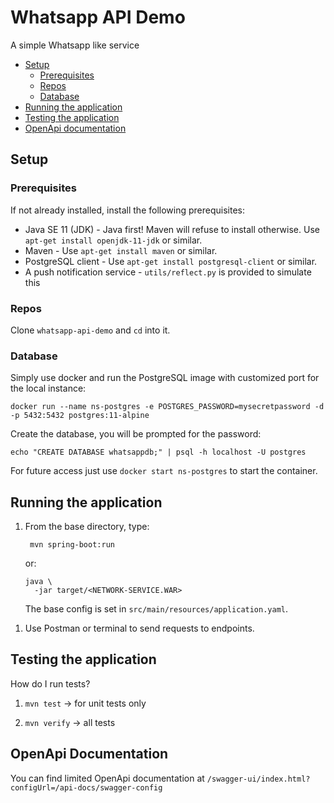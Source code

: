 # Whatsapp API Demo

A simple Whatsapp like service 

- [Setup](#setup)
    - [Prerequisites](#prerequisites)
    - [Repos](#repos)
    - [Database](#database)
- [Running the application](#running-the-application)
- [Testing the application](#testing-the-application)
- [OpenApi documentation](#openapi-documentation)

## Setup

### Prerequisites

If not already installed, install the following prerequisites:

* Java SE 11 (JDK) - Java first! Maven will refuse to install otherwise. Use `apt-get install openjdk-11-jdk` or
  similar.
* Maven - Use `apt-get install maven` or similar.
* PostgreSQL client - Use `apt-get install postgresql-client` or similar.
* A push notification service - `utils/reflect.py` is provided to simulate this

### Repos

Clone `whatsapp-api-demo` and `cd` into it.

### Database

Simply use docker and run the PostgreSQL image with customized port for the local instance:

    docker run --name ns-postgres -e POSTGRES_PASSWORD=mysecretpassword -d -p 5432:5432 postgres:11-alpine

Create the database, you will be prompted for the password:

    echo "CREATE DATABASE whatsappdb;" | psql -h localhost -U postgres

For future access just use `docker start ns-postgres` to start the container.

## Running the application

1. From the base directory, type:

        mvn spring-boot:run

   or:

       java \
         -jar target/<NETWORK-SERVICE.WAR>


   The base config is set in `src/main/resources/application.yaml`.


>

1. Use Postman or terminal to send requests to endpoints.

## Testing the application

How do I run tests?

1. `mvn test` -> for unit tests only


1. `mvn verify` -> all tests


## OpenApi Documentation

You can find limited OpenApi documentation at `/swagger-ui/index.html?configUrl=/api-docs/swagger-config`